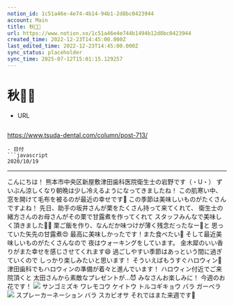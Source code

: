 ```yaml
---
notion_id: 1c51a46e-4e74-4b14-94b1-2d8bc0423944
account: Main
title: 秋🌰💓
url: https://www.notion.so/1c51a46e4e744b1494b12d8bc0423944
created_time: 2022-12-23T14:45:00.000Z
last_edited_time: 2022-12-23T14:45:00.000Z
sync_status: placeholder
sync_time: 2025-07-12T15:01:15.129257
---
```

# 秋🌰💓

- URL
  ```javascript
https://www.tsuda-dental.com/column/post-713/
  ```
- 日付
  ```javascript
2020/10/19
  ```
---
こんにちは！
熊本市中央区新屋敷津田歯科医院衛生士の岩野です（・U・）
ずいぶん涼しくなり朝晩は少し冷えるようになってきましたね！
この肌寒い中、窓を開けて毛布を被るのが最近の幸せです🥰
この季節は美味しいものがたくさんですよね！
先日、助手の坂井さんが栗をたくさん持って来てくれて、
衛生士の緒方さんのお母さんがその栗で甘露煮を作ってくれて
スタッフみんなで美味しく頂きました🤤💓
栗ご飯を作り、なんだか味つけが薄く残念だったなー🤔と
思っていた矢先の甘露煮😍
最高に美味しかったです！また食べたい🤤
そして最近美味しいものがたくさんなので
夜はウォーキングをしています。
金木犀のいい香りがまた幸せを感じさせてくれます😄
過ごしやすい季節はあっという間に過ぎていくので
しっかり楽しみたいと思います！
そういえばもうすぐハロウィン🎃
津田歯科でもハロウィンの準備が着々と進んでいます！
ハロウィン付近でご来院頂くと
太田さんから素敵なプレゼントが…😈
みなさんお楽しみに！
今週のお花です！
![](https://www.tsuda-dental.com/column/_data/contribute/images/713_1_18.jpg)
サンゴミズキ
ワレモコウ
ケイトウ
トルコギキョウ
バラ
ガーベラ
![](https://www.tsuda-dental.com/column/_data/contribute/images/713_1_19.jpg)
スプレーカーネーション
バラ
スカビオサ
それではまた来週です🤗